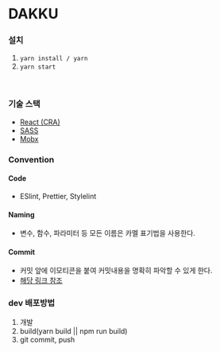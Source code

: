 # DAKKU


### 설치
1. `yarn install / yarn`
2. `yarn start`

<br />

### 기술 스택

- [React (CRA)](https://create-react-app.dev/docs/getting-started)
- [SASS](https://sass-lang.com/)
- [Mobx](https://mobx.js.org/README.html)

### Convention
#### Code 
- ESlint, Prettier, Stylelint
#### Naming
- 변수, 함수, 파라미터 등 모든 이름은 카멜 표기법을 사용한다.

#### Commit
- 커밋 앞에 이모티콘을 붙여 커밋내용을 명확히 파악할 수 있게 한다.
- [해당 링크 참조](https://gitmoji.dev/)

### dev 배포방법
1. 개발
2. build(yarn build || npm run build)
3. git commit, push
